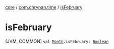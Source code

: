 [core](../index.md) / [com.chrynan.time](index.md) / [isFebruary](./is-february.md)

# isFebruary

(JVM, COMMON) `val `[`Month`](-month/index.md)`.isFebruary: `[`Boolean`](https://kotlinlang.org/api/latest/jvm/stdlib/kotlin/-boolean/index.html)
